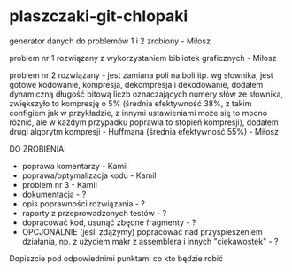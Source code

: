 # plaszczaki-git-chlopaki

generator danych do problemów 1 i 2 zrobiony - Miłosz

problem nr 1 rozwiązany z wykorzystaniem bibliotek graficznych - Miłosz

problem nr 2 rozwiązany - jest zamiana poli na boli itp. wg słownika, jest gotowe kodowanie, kompresja, dekompresja i dekodowanie, dodałem dynamiczną długość bitową liczb oznaczających numery słów ze słownika, zwiększyło to kompresję o 5% (średnia efektywność 38%, z takim configiem jak w przykładzie, z innymi ustawieniami może się to mocno różnić, ale w każdym przypadku poprawia to stopień kompresji), dodałem drugi algorytm kompresji - Huffmana (średnia efektywność 55%) - Miłosz

DO ZROBIENIA:
- poprawa komentarzy - Kamil
- poprawa/optymalizacja kodu - Kamil
- problem nr 3 - Kamil
- dokumentacja - ?
- opis poprawności rozwiązania - ?
- raporty z przeprowadzonych testów - ?
- dopracować kod, usunąć zbędne fragmenty - ?
- OPCJONALNIE (jeśli zdążymy) popracować nad przyspieszeniem działania, np. z użyciem makr z assemblera i innych "ciekawostek" - ?

Dopiszcie pod odpowiednimi punktami co kto będzie robić
